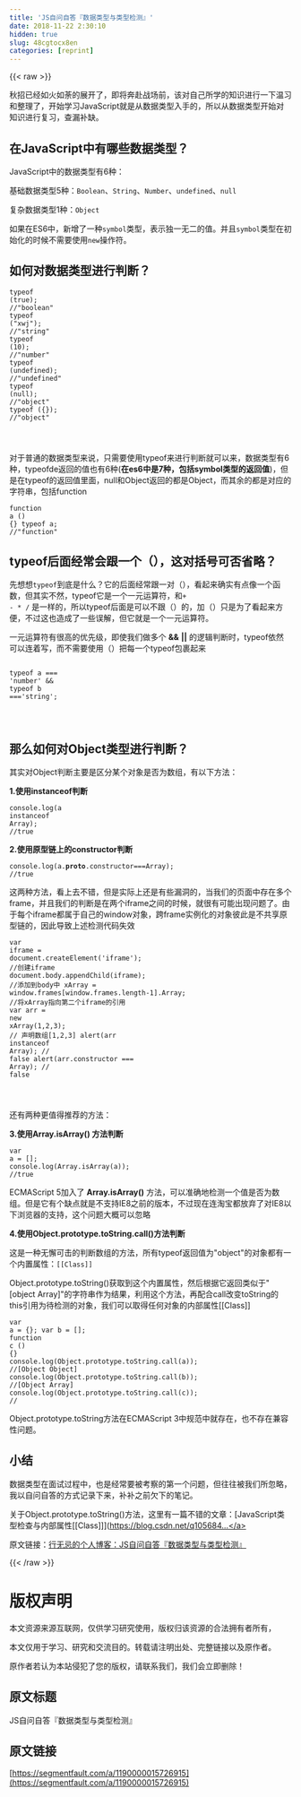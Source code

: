 ```yaml
---
title: 'JS自问自答『数据类型与类型检测』' 
date: 2018-11-22 2:30:10
hidden: true
slug: 48cgtocx8en
categories: [reprint]
---
```


{{< raw >}}
<p>&#x79CB;&#x62DB;&#x5DF2;&#x7ECF;&#x5982;&#x706B;&#x5982;&#x837C;&#x7684;&#x5C55;&#x5F00;&#x4E86;&#xFF0C;&#x5373;&#x5C06;&#x5954;&#x8D74;&#x6218;&#x573A;&#x524D;&#xFF0C;&#x8BE5;&#x5BF9;&#x81EA;&#x5DF1;&#x6240;&#x5B66;&#x7684;&#x77E5;&#x8BC6;&#x8FDB;&#x884C;&#x4E00;&#x4E0B;&#x6E29;&#x4E60;&#x548C;&#x6574;&#x7406;&#x4E86;&#xFF0C;&#x5F00;&#x59CB;&#x5B66;&#x4E60;JavaScript&#x5C31;&#x662F;&#x4ECE;&#x6570;&#x636E;&#x7C7B;&#x578B;&#x5165;&#x624B;&#x7684;&#xFF0C;&#x6240;&#x4EE5;&#x4ECE;&#x6570;&#x636E;&#x7C7B;&#x578B;&#x5F00;&#x59CB;&#x5BF9;&#x77E5;&#x8BC6;&#x8FDB;&#x884C;&#x590D;&#x4E60;&#xFF0C;&#x67E5;&#x6F0F;&#x8865;&#x7F3A;&#x3002;</p><h2 id="articleHeader0">&#x5728;JavaScript&#x4E2D;&#x6709;&#x54EA;&#x4E9B;&#x6570;&#x636E;&#x7C7B;&#x578B;&#xFF1F;</h2><p>JavaScript&#x4E2D;&#x7684;&#x6570;&#x636E;&#x7C7B;&#x578B;&#x6709;6&#x79CD;&#xFF1A;</p><p>&#x57FA;&#x7840;&#x6570;&#x636E;&#x7C7B;&#x578B;5&#x79CD;&#xFF1A;<code>Boolean</code>&#x3001;<code>String</code>&#x3001;<code>Number</code>&#x3001;<code>undefined</code>&#x3001;<code>null</code></p><p>&#x590D;&#x6742;&#x6570;&#x636E;&#x7C7B;&#x578B;1&#x79CD;&#xFF1A;<code>Object</code></p><p>&#x5982;&#x679C;&#x5728;ES6&#x4E2D;&#xFF0C;&#x65B0;&#x589E;&#x4E86;&#x4E00;&#x79CD;<code>symbol</code>&#x7C7B;&#x578B;&#xFF0C;&#x8868;&#x793A;&#x72EC;&#x4E00;&#x65E0;&#x4E8C;&#x7684;&#x503C;&#x3002;&#x5E76;&#x4E14;<code>symbol</code>&#x7C7B;&#x578B;&#x5728;&#x521D;&#x59CB;&#x5316;&#x7684;&#x65F6;&#x5019;&#x4E0D;&#x9700;&#x8981;&#x4F7F;&#x7528;<code>new</code>&#x64CD;&#x4F5C;&#x7B26;&#x3002;</p><h2 id="articleHeader1">&#x5982;&#x4F55;&#x5BF9;&#x6570;&#x636E;&#x7C7B;&#x578B;&#x8FDB;&#x884C;&#x5224;&#x65AD;&#xFF1F;</h2><div class="widget-codetool" style="display:none"><div class="widget-codetool--inner"><span class="selectCode code-tool" data-toggle="tooltip" data-placement="top" title="" data-original-title="&#x5168;&#x9009;"></span> <span type="button" class="copyCode code-tool" data-toggle="tooltip" data-placement="top" data-clipboard-text="typeof (true);                //&quot;boolean&quot;
typeof (&quot;xwj&quot;);               //&quot;string&quot;
typeof (10);                  //&quot;number&quot;
typeof (undefined);           //&quot;undefined&quot;
typeof (null);                //&quot;object&quot;
typeof ({});                  //&quot;object&quot;

" title="" data-original-title="&#x590D;&#x5236;"></span> <span type="button" class="saveToNote code-tool" data-toggle="tooltip" data-placement="top" title="" data-original-title="&#x653E;&#x8FDB;&#x7B14;&#x8BB0;"></span></div></div><pre class="hljs actionscript"><code><span class="hljs-keyword">typeof</span> (<span class="hljs-literal">true</span>);                <span class="hljs-comment">//&quot;boolean&quot;</span>
<span class="hljs-keyword">typeof</span> (<span class="hljs-string">&quot;xwj&quot;</span>);               <span class="hljs-comment">//&quot;string&quot;</span>
<span class="hljs-keyword">typeof</span> (<span class="hljs-number">10</span>);                  <span class="hljs-comment">//&quot;number&quot;</span>
<span class="hljs-keyword">typeof</span> (<span class="hljs-literal">undefined</span>);           <span class="hljs-comment">//&quot;undefined&quot;</span>
<span class="hljs-keyword">typeof</span> (<span class="hljs-literal">null</span>);                <span class="hljs-comment">//&quot;object&quot;</span>
<span class="hljs-keyword">typeof</span> ({});                  <span class="hljs-comment">//&quot;object&quot;</span>

</code></pre><p>&#x5BF9;&#x4E8E;&#x666E;&#x901A;&#x7684;&#x6570;&#x636E;&#x7C7B;&#x578B;&#x6765;&#x8BF4;&#xFF0C;&#x53EA;&#x9700;&#x8981;&#x4F7F;&#x7528;typeof&#x6765;&#x8FDB;&#x884C;&#x5224;&#x65AD;&#x5C31;&#x53EF;&#x4EE5;&#x6765;&#xFF0C;&#x6570;&#x636E;&#x7C7B;&#x578B;&#x6709;6&#x79CD;&#xFF0C;typeofde&#x8FD4;&#x56DE;&#x7684;&#x503C;&#x4E5F;&#x6709;6&#x79CD;(<strong>&#x5728;es6&#x4E2D;&#x662F;7&#x79CD;&#xFF0C;&#x5305;&#x62EC;symbol&#x7C7B;&#x578B;&#x7684;&#x8FD4;&#x56DE;&#x503C;</strong>)&#xFF0C;&#x4F46;&#x662F;&#x5728;typeof&#x7684;&#x8FD4;&#x56DE;&#x503C;&#x91CC;&#x9762;&#xFF0C;null&#x548C;Object&#x8FD4;&#x56DE;&#x7684;&#x90FD;&#x662F;Object&#xFF0C;&#x800C;&#x5176;&#x4F59;&#x7684;&#x90FD;&#x662F;&#x5BF9;&#x5E94;&#x7684;&#x5B57;&#x7B26;&#x4E32;&#xFF0C;&#x5305;&#x62EC;function</p><div class="widget-codetool" style="display:none"><div class="widget-codetool--inner"><span class="selectCode code-tool" data-toggle="tooltip" data-placement="top" title="" data-original-title="&#x5168;&#x9009;"></span> <span type="button" class="copyCode code-tool" data-toggle="tooltip" data-placement="top" data-clipboard-text="function a () {}
typeof a;                   //&quot;function&quot;
" title="" data-original-title="&#x590D;&#x5236;"></span> <span type="button" class="saveToNote code-tool" data-toggle="tooltip" data-placement="top" title="" data-original-title="&#x653E;&#x8FDB;&#x7B14;&#x8BB0;"></span></div></div><pre class="hljs actionscript"><code><span class="hljs-function"><span class="hljs-keyword">function</span> <span class="hljs-title">a</span> <span class="hljs-params">()</span> </span>{}
<span class="hljs-keyword">typeof</span> a;                   <span class="hljs-comment">//&quot;function&quot;</span>
</code></pre><h2 id="articleHeader2">typeof&#x540E;&#x9762;&#x7ECF;&#x5E38;&#x4F1A;&#x8DDF;&#x4E00;&#x4E2A;&#xFF08;&#xFF09;&#xFF0C;&#x8FD9;&#x5BF9;&#x62EC;&#x53F7;&#x53EF;&#x5426;&#x7701;&#x7565;&#xFF1F;</h2><p>&#x5148;&#x60F3;&#x60F3;<code>typeof</code>&#x5230;&#x5E95;&#x662F;&#x4EC0;&#x4E48;&#xFF1F;&#x5B83;&#x7684;&#x540E;&#x9762;&#x7ECF;&#x5E38;&#x8DDF;&#x4E00;&#x5BF9;&#xFF08;&#xFF09;&#xFF0C;&#x770B;&#x8D77;&#x6765;&#x786E;&#x5B9E;&#x6709;&#x70B9;&#x50CF;&#x4E00;&#x4E2A;&#x51FD;&#x6570;&#xFF0C;&#x4F46;&#x5176;&#x5B9E;&#x4E0D;&#x7136;&#xFF0C;typeof&#x5B83;&#x662F;&#x4E00;&#x4E2A;&#x4E00;&#x5143;&#x8FD0;&#x7B97;&#x7B26;&#xFF0C;&#x548C;<code>+ - * /</code> &#x662F;&#x4E00;&#x6837;&#x7684;&#xFF0C;&#x6240;&#x4EE5;typeof&#x540E;&#x9762;&#x662F;&#x53EF;&#x4EE5;&#x4E0D;&#x8DDF;&#xFF08;&#xFF09;&#x7684;&#xFF0C;&#x52A0;&#xFF08;&#xFF09;&#x53EA;&#x662F;&#x4E3A;&#x4E86;&#x770B;&#x8D77;&#x6765;&#x65B9;&#x4FBF;&#xFF0C;&#x4E0D;&#x8FC7;&#x8FD9;&#x4E5F;&#x9020;&#x6210;&#x4E86;&#x4E00;&#x4E9B;&#x8BEF;&#x89E3;&#xFF0C;&#x4F46;&#x5B83;&#x5C31;&#x662F;&#x4E00;&#x4E2A;&#x4E00;&#x5143;&#x8FD0;&#x7B97;&#x7B26;&#x3002;</p><p>&#x4E00;&#x5143;&#x8FD0;&#x7B97;&#x7B26;&#x6709;&#x5F88;&#x9AD8;&#x7684;&#x4F18;&#x5148;&#x7EA7;&#xFF0C;&#x5373;&#x4F7F;&#x6211;&#x4EEC;&#x505A;&#x591A;&#x4E2A; <strong>&amp;&amp;</strong> <strong>||</strong> &#x7684;&#x903B;&#x8F91;&#x5224;&#x65AD;&#x65F6;&#xFF0C;typeof&#x4F9D;&#x7136;&#x53EF;&#x4EE5;&#x8FDE;&#x7740;&#x5199;&#xFF0C;&#x800C;&#x4E0D;&#x9700;&#x8981;&#x4F7F;&#x7528;&#xFF08;&#xFF09;&#x628A;&#x6BCF;&#x4E00;&#x4E2A;typeof&#x5305;&#x88F9;&#x8D77;&#x6765;</p><div class="widget-codetool" style="display:none"><div class="widget-codetool--inner"><span class="selectCode code-tool" data-toggle="tooltip" data-placement="top" title="" data-original-title="&#x5168;&#x9009;"></span> <span type="button" class="copyCode code-tool" data-toggle="tooltip" data-placement="top" data-clipboard-text="
typeof a === &apos;number&apos; &amp;&amp; typeof b ===&apos;string&apos;;

" title="" data-original-title="&#x590D;&#x5236;"></span> <span type="button" class="saveToNote code-tool" data-toggle="tooltip" data-placement="top" title="" data-original-title="&#x653E;&#x8FDB;&#x7B14;&#x8BB0;"></span></div></div><pre class="hljs actionscript"><code>
<span class="hljs-keyword">typeof</span> a === <span class="hljs-string">&apos;number&apos;</span> &amp;&amp; <span class="hljs-keyword">typeof</span> b ===<span class="hljs-string">&apos;string&apos;</span>;

</code></pre><h2 id="articleHeader3">&#x90A3;&#x4E48;&#x5982;&#x4F55;&#x5BF9;Object&#x7C7B;&#x578B;&#x8FDB;&#x884C;&#x5224;&#x65AD;&#xFF1F;</h2><p>&#x5176;&#x5B9E;&#x5BF9;Object&#x5224;&#x65AD;&#x4E3B;&#x8981;&#x662F;&#x533A;&#x5206;&#x67D0;&#x4E2A;&#x5BF9;&#x8C61;&#x662F;&#x5426;&#x4E3A;&#x6570;&#x7EC4;&#xFF0C;&#x6709;&#x4EE5;&#x4E0B;&#x65B9;&#x6CD5;&#xFF1A;</p><p><strong>1.&#x4F7F;&#x7528;instanceof&#x5224;&#x65AD;</strong></p><div class="widget-codetool" style="display:none"><div class="widget-codetool--inner"><span class="selectCode code-tool" data-toggle="tooltip" data-placement="top" title="" data-original-title="&#x5168;&#x9009;"></span> <span type="button" class="copyCode code-tool" data-toggle="tooltip" data-placement="top" data-clipboard-text="console.log(a instanceof Array);    //true
" title="" data-original-title="&#x590D;&#x5236;"></span> <span type="button" class="saveToNote code-tool" data-toggle="tooltip" data-placement="top" title="" data-original-title="&#x653E;&#x8FDB;&#x7B14;&#x8BB0;"></span></div></div><pre class="hljs javascript"><code><span class="hljs-built_in">console</span>.log(a <span class="hljs-keyword">instanceof</span> <span class="hljs-built_in">Array</span>);    <span class="hljs-comment">//true</span>
</code></pre><p><strong>2.&#x4F7F;&#x7528;&#x539F;&#x578B;&#x94FE;&#x4E0A;&#x7684;constructor&#x5224;&#x65AD;</strong></p><div class="widget-codetool" style="display:none"><div class="widget-codetool--inner"><span class="selectCode code-tool" data-toggle="tooltip" data-placement="top" title="" data-original-title="&#x5168;&#x9009;"></span> <span type="button" class="copyCode code-tool" data-toggle="tooltip" data-placement="top" data-clipboard-text="console.log(a.__proto__.constructor===Array);   //true
" title="" data-original-title="&#x590D;&#x5236;"></span> <span type="button" class="saveToNote code-tool" data-toggle="tooltip" data-placement="top" title="" data-original-title="&#x653E;&#x8FDB;&#x7B14;&#x8BB0;"></span></div></div><pre class="hljs delphi"><code>console.log(a.__proto__.<span class="hljs-keyword">constructor</span>===<span class="hljs-keyword">Array</span>);   <span class="hljs-comment">//true</span>
</code></pre><p>&#x8FD9;&#x4E24;&#x79CD;&#x65B9;&#x6CD5;&#xFF0C;&#x770B;&#x4E0A;&#x53BB;&#x4E0D;&#x9519;&#xFF0C;&#x4F46;&#x662F;&#x5B9E;&#x9645;&#x4E0A;&#x8FD8;&#x662F;&#x6709;&#x4E9B;&#x6F0F;&#x6D1E;&#x7684;&#xFF0C;&#x5F53;&#x6211;&#x4EEC;&#x7684;&#x9875;&#x9762;&#x4E2D;&#x5B58;&#x5728;&#x591A;&#x4E2A;frame&#xFF0C;&#x5E76;&#x4E14;&#x6211;&#x4EEC;&#x7684;&#x5224;&#x65AD;&#x662F;&#x5728;&#x4E24;&#x4E2A;iframe&#x4E4B;&#x95F4;&#x7684;&#x65F6;&#x5019;&#xFF0C;&#x5C31;&#x5F88;&#x6709;&#x53EF;&#x80FD;&#x51FA;&#x73B0;&#x95EE;&#x9898;&#x4E86;&#x3002;&#x7531;&#x4E8E;&#x6BCF;&#x4E2A;iframe&#x90FD;&#x5C5E;&#x4E8E;&#x81EA;&#x5DF1;&#x7684;window&#x5BF9;&#x8C61;&#xFF0C;&#x8DE8;frame&#x5B9E;&#x4F8B;&#x5316;&#x7684;&#x5BF9;&#x8C61;&#x5F7C;&#x6B64;&#x662F;&#x4E0D;&#x5171;&#x4EAB;&#x539F;&#x578B;&#x94FE;&#x7684;&#xFF0C;&#x56E0;&#x6B64;&#x5BFC;&#x81F4;&#x4E0A;&#x8FF0;&#x68C0;&#x6D4B;&#x4EE3;&#x7801;&#x5931;&#x6548;</p><div class="widget-codetool" style="display:none"><div class="widget-codetool--inner"><span class="selectCode code-tool" data-toggle="tooltip" data-placement="top" title="" data-original-title="&#x5168;&#x9009;"></span> <span type="button" class="copyCode code-tool" data-toggle="tooltip" data-placement="top" data-clipboard-text="var iframe = document.createElement(&apos;iframe&apos;);          //&#x521B;&#x5EFA;iframe
document.body.appendChild(iframe);                      //&#x6DFB;&#x52A0;&#x5230;body&#x4E2D;
xArray = window.frames[window.frames.length-1].Array;   //&#x5C06;xArray&#x6307;&#x5411;&#x7B2C;&#x4E8C;&#x4E2A;iframe&#x7684;&#x5F15;&#x7528;
var arr = new xArray(1,2,3);                            // &#x58F0;&#x660E;&#x6570;&#x7EC4;[1,2,3]
alert(arr instanceof Array);                            // false
alert(arr.constructor === Array);                       // false 

" title="" data-original-title="&#x590D;&#x5236;"></span> <span type="button" class="saveToNote code-tool" data-toggle="tooltip" data-placement="top" title="" data-original-title="&#x653E;&#x8FDB;&#x7B14;&#x8BB0;"></span></div></div><pre class="hljs javascript"><code><span class="hljs-keyword">var</span> iframe = <span class="hljs-built_in">document</span>.createElement(<span class="hljs-string">&apos;iframe&apos;</span>);          <span class="hljs-comment">//&#x521B;&#x5EFA;iframe</span>
<span class="hljs-built_in">document</span>.body.appendChild(iframe);                      <span class="hljs-comment">//&#x6DFB;&#x52A0;&#x5230;body&#x4E2D;</span>
xArray = <span class="hljs-built_in">window</span>.frames[<span class="hljs-built_in">window</span>.frames.length<span class="hljs-number">-1</span>].Array;   <span class="hljs-comment">//&#x5C06;xArray&#x6307;&#x5411;&#x7B2C;&#x4E8C;&#x4E2A;iframe&#x7684;&#x5F15;&#x7528;</span>
<span class="hljs-keyword">var</span> arr = <span class="hljs-keyword">new</span> xArray(<span class="hljs-number">1</span>,<span class="hljs-number">2</span>,<span class="hljs-number">3</span>);                            <span class="hljs-comment">// &#x58F0;&#x660E;&#x6570;&#x7EC4;[1,2,3]</span>
alert(arr <span class="hljs-keyword">instanceof</span> <span class="hljs-built_in">Array</span>);                            <span class="hljs-comment">// false</span>
alert(arr.constructor === <span class="hljs-built_in">Array</span>);                       <span class="hljs-comment">// false </span>

</code></pre><p>&#x8FD8;&#x6709;&#x4E24;&#x79CD;&#x66F4;&#x503C;&#x5F97;&#x63A8;&#x8350;&#x7684;&#x65B9;&#x6CD5;&#xFF1A;</p><p><strong>3.&#x4F7F;&#x7528;Array.isArray() &#x65B9;&#x6CD5;&#x5224;&#x65AD;</strong></p><div class="widget-codetool" style="display:none"><div class="widget-codetool--inner"><span class="selectCode code-tool" data-toggle="tooltip" data-placement="top" title="" data-original-title="&#x5168;&#x9009;"></span> <span type="button" class="copyCode code-tool" data-toggle="tooltip" data-placement="top" data-clipboard-text="var a = [];
console.log(Array.isArray(a));   //true
" title="" data-original-title="&#x590D;&#x5236;"></span> <span type="button" class="saveToNote code-tool" data-toggle="tooltip" data-placement="top" title="" data-original-title="&#x653E;&#x8FDB;&#x7B14;&#x8BB0;"></span></div></div><pre class="hljs javascript"><code><span class="hljs-keyword">var</span> a = [];
<span class="hljs-built_in">console</span>.log(<span class="hljs-built_in">Array</span>.isArray(a));   <span class="hljs-comment">//true</span>
</code></pre><p>ECMAScript 5&#x52A0;&#x5165;&#x4E86; <strong>Array.isArray()</strong> &#x65B9;&#x6CD5;&#xFF0C;&#x53EF;&#x4EE5;&#x51C6;&#x786E;&#x5730;&#x68C0;&#x6D4B;&#x4E00;&#x4E2A;&#x503C;&#x662F;&#x5426;&#x4E3A;&#x6570;&#x7EC4;&#x3002;&#x4F46;&#x662F;&#x5B83;&#x6709;&#x4E2A;&#x7F3A;&#x70B9;&#x5C31;&#x662F;&#x4E0D;&#x652F;&#x6301;IE8&#x4E4B;&#x524D;&#x7684;&#x7248;&#x672C;&#xFF0C;&#x4E0D;&#x8FC7;&#x73B0;&#x5728;&#x8FDE;&#x6DD8;&#x5B9D;&#x90FD;&#x653E;&#x5F03;&#x4E86;&#x5BF9;IE8&#x4EE5;&#x4E0B;&#x6D4F;&#x89C8;&#x5668;&#x7684;&#x652F;&#x6301;&#xFF0C;&#x8FD9;&#x4E2A;&#x95EE;&#x9898;&#x5927;&#x6982;&#x53EF;&#x4EE5;&#x5FFD;&#x7565;</p><p><strong>4.&#x4F7F;&#x7528;Object.prototype.toString.call()&#x65B9;&#x6CD5;&#x5224;&#x65AD;</strong></p><p>&#x8FD9;&#x662F;&#x4E00;&#x79CD;&#x65E0;&#x61C8;&#x53EF;&#x51FB;&#x7684;&#x5224;&#x65AD;&#x6570;&#x7EC4;&#x7684;&#x65B9;&#x6CD5;&#xFF0C;&#x6240;&#x6709;typeof&#x8FD4;&#x56DE;&#x503C;&#x4E3A;&quot;object&quot;&#x7684;&#x5BF9;&#x8C61;&#x90FD;&#x6709;&#x4E00;&#x4E2A;&#x5185;&#x7F6E;&#x5C5E;&#x6027;&#xFF1A;<code>[[Class]]</code></p><p>Object.prototype.toString()&#x83B7;&#x53D6;&#x5230;&#x8FD9;&#x4E2A;&#x5185;&#x7F6E;&#x5C5E;&#x6027;&#xFF0C;&#x7136;&#x540E;&#x6839;&#x636E;&#x5B83;&#x8FD4;&#x56DE;&#x7C7B;&#x4F3C;&#x4E8E;&quot;[object Array]&quot;&#x7684;&#x5B57;&#x7B26;&#x4E32;&#x4F5C;&#x4E3A;&#x7ED3;&#x679C;&#xFF0C;&#x5229;&#x7528;&#x8FD9;&#x4E2A;&#x65B9;&#x6CD5;&#xFF0C;&#x518D;&#x914D;&#x5408;call&#x6539;&#x53D8;toString&#x7684;this&#x5F15;&#x7528;&#x4E3A;&#x5F85;&#x68C0;&#x6D4B;&#x7684;&#x5BF9;&#x8C61;&#xFF0C;&#x6211;&#x4EEC;&#x53EF;&#x4EE5;&#x53D6;&#x5F97;&#x4EFB;&#x4F55;&#x5BF9;&#x8C61;&#x7684;&#x5185;&#x90E8;&#x5C5E;&#x6027;[[Class]]</p><div class="widget-codetool" style="display:none"><div class="widget-codetool--inner"><span class="selectCode code-tool" data-toggle="tooltip" data-placement="top" title="" data-original-title="&#x5168;&#x9009;"></span> <span type="button" class="copyCode code-tool" data-toggle="tooltip" data-placement="top" data-clipboard-text="var a = {};
var b = [];
function c () {}
console.log(Object.prototype.toString.call(a));     //[Object Object]
console.log(Object.prototype.toString.call(b));     //[Object Array]
console.log(Object.prototype.toString.call(c));     //
" title="" data-original-title="&#x590D;&#x5236;"></span> <span type="button" class="saveToNote code-tool" data-toggle="tooltip" data-placement="top" title="" data-original-title="&#x653E;&#x8FDB;&#x7B14;&#x8BB0;"></span></div></div><pre class="hljs javascript"><code><span class="hljs-keyword">var</span> a = {};
<span class="hljs-keyword">var</span> b = [];
<span class="hljs-function"><span class="hljs-keyword">function</span> <span class="hljs-title">c</span> (<span class="hljs-params"></span>) </span>{}
<span class="hljs-built_in">console</span>.log(<span class="hljs-built_in">Object</span>.prototype.toString.call(a));     <span class="hljs-comment">//[Object Object]</span>
<span class="hljs-built_in">console</span>.log(<span class="hljs-built_in">Object</span>.prototype.toString.call(b));     <span class="hljs-comment">//[Object Array]</span>
<span class="hljs-built_in">console</span>.log(<span class="hljs-built_in">Object</span>.prototype.toString.call(c));     <span class="hljs-comment">//</span>
</code></pre><p>Object.prototype.toString&#x65B9;&#x6CD5;&#x5728;ECMAScript 3&#x4E2D;&#x89C4;&#x8303;&#x4E2D;&#x5C31;&#x5B58;&#x5728;&#xFF0C;&#x4E5F;&#x4E0D;&#x5B58;&#x5728;&#x517C;&#x5BB9;&#x6027;&#x95EE;&#x9898;&#x3002;</p><h2 id="articleHeader4">&#x5C0F;&#x7ED3;</h2><p>&#x6570;&#x636E;&#x7C7B;&#x578B;&#x5728;&#x9762;&#x8BD5;&#x8FC7;&#x7A0B;&#x4E2D;&#xFF0C;&#x4E5F;&#x662F;&#x7ECF;&#x5E38;&#x8981;&#x88AB;&#x8003;&#x5BDF;&#x7684;&#x7B2C;&#x4E00;&#x4E2A;&#x95EE;&#x9898;&#xFF0C;&#x4F46;&#x5F80;&#x5F80;&#x88AB;&#x6211;&#x4EEC;&#x6240;&#x5FFD;&#x7565;&#xFF0C;&#x6211;&#x4EE5;&#x81EA;&#x95EE;&#x81EA;&#x7B54;&#x7684;&#x65B9;&#x5F0F;&#x8BB0;&#x5F55;&#x4E0B;&#x6765;&#xFF0C;&#x8865;&#x8865;&#x4E4B;&#x524D;&#x6B20;&#x4E0B;&#x7684;&#x7B14;&#x8BB0;&#x3002;</p><p>&#x5173;&#x4E8E;Object.prototype.toString()&#x65B9;&#x6CD5;&#xFF0C;&#x8FD9;&#x91CC;&#x6709;&#x4E00;&#x7BC7;&#x4E0D;&#x9519;&#x7684;&#x6587;&#x7AE0;&#xFF1A;[JavaScript&#x7C7B;&#x578B;&#x68C0;&#x67E5;&#x4E0E;&#x5185;&#x90E8;&#x5C5E;&#x6027;[[Class]]](<a href="https://blog.csdn.net/q1056843325/article/details/53080086)" rel="nofollow noreferrer" target="_blank">https://blog.csdn.net/q105684...</a></p><p>&#x539F;&#x6587;&#x94FE;&#x63A5;&#xFF1A;<a href="https://hx-dl.github.io/hx-dl.github.io/2018/07/22/JS%E8%87%AA%E9%97%AE%E8%87%AA%E7%AD%94%E3%80%8E%E6%95%B0%E6%8D%AE%E7%B1%BB%E5%9E%8B%E4%B8%8E%E7%B1%BB%E5%9E%8B%E6%A3%80%E6%B5%8B%E3%80%8F/" rel="nofollow noreferrer" target="_blank">&#x884C;&#x65E0;&#x5FCC;&#x7684;&#x4E2A;&#x4EBA;&#x535A;&#x5BA2;&#xFF1A;JS&#x81EA;&#x95EE;&#x81EA;&#x7B54;&#x300E;&#x6570;&#x636E;&#x7C7B;&#x578B;&#x4E0E;&#x7C7B;&#x578B;&#x68C0;&#x6D4B;&#x300F;</a></p>
{{< /raw >}}

# 版权声明
本文资源来源互联网，仅供学习研究使用，版权归该资源的合法拥有者所有，

本文仅用于学习、研究和交流目的。转载请注明出处、完整链接以及原作者。

原作者若认为本站侵犯了您的版权，请联系我们，我们会立即删除！

## 原文标题
JS自问自答『数据类型与类型检测』

## 原文链接
[https://segmentfault.com/a/1190000015726915](https://segmentfault.com/a/1190000015726915)

